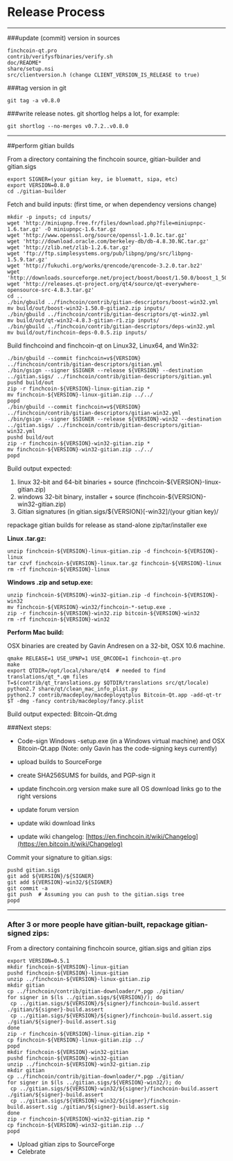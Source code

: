 Release Process
====================

* * *

###update (commit) version in sources


	finchcoin-qt.pro
	contrib/verifysfbinaries/verify.sh
	doc/README*
	share/setup.nsi
	src/clientversion.h (change CLIENT_VERSION_IS_RELEASE to true)

###tag version in git

	git tag -a v0.8.0

###write release notes. git shortlog helps a lot, for example:

	git shortlog --no-merges v0.7.2..v0.8.0

* * *

##perform gitian builds

 From a directory containing the finchcoin source, gitian-builder and gitian.sigs
  
	export SIGNER=(your gitian key, ie bluematt, sipa, etc)
	export VERSION=0.8.0
	cd ./gitian-builder

 Fetch and build inputs: (first time, or when dependency versions change)

	mkdir -p inputs; cd inputs/
	wget 'http://miniupnp.free.fr/files/download.php?file=miniupnpc-1.6.tar.gz' -O miniupnpc-1.6.tar.gz
	wget 'http://www.openssl.org/source/openssl-1.0.1c.tar.gz'
	wget 'http://download.oracle.com/berkeley-db/db-4.8.30.NC.tar.gz'
	wget 'http://zlib.net/zlib-1.2.6.tar.gz'
	wget 'ftp://ftp.simplesystems.org/pub/libpng/png/src/libpng-1.5.9.tar.gz'
	wget 'http://fukuchi.org/works/qrencode/qrencode-3.2.0.tar.bz2'
	wget 'http://downloads.sourceforge.net/project/boost/boost/1.50.0/boost_1_50_0.tar.bz2'
	wget 'http://releases.qt-project.org/qt4/source/qt-everywhere-opensource-src-4.8.3.tar.gz'
	cd ..
	./bin/gbuild ../finchcoin/contrib/gitian-descriptors/boost-win32.yml
	mv build/out/boost-win32-1.50.0-gitian2.zip inputs/
	./bin/gbuild ../finchcoin/contrib/gitian-descriptors/qt-win32.yml
	mv build/out/qt-win32-4.8.3-gitian-r1.zip inputs/
	./bin/gbuild ../finchcoin/contrib/gitian-descriptors/deps-win32.yml
	mv build/out/finchcoin-deps-0.0.5.zip inputs/

 Build finchcoind and finchcoin-qt on Linux32, Linux64, and Win32:
  
	./bin/gbuild --commit finchcoin=v${VERSION} ../finchcoin/contrib/gitian-descriptors/gitian.yml
	./bin/gsign --signer $SIGNER --release ${VERSION} --destination ../gitian.sigs/ ../finchcoin/contrib/gitian-descriptors/gitian.yml
	pushd build/out
	zip -r finchcoin-${VERSION}-linux-gitian.zip *
	mv finchcoin-${VERSION}-linux-gitian.zip ../../
	popd
	./bin/gbuild --commit finchcoin=v${VERSION} ../finchcoin/contrib/gitian-descriptors/gitian-win32.yml
	./bin/gsign --signer $SIGNER --release ${VERSION}-win32 --destination ../gitian.sigs/ ../finchcoin/contrib/gitian-descriptors/gitian-win32.yml
	pushd build/out
	zip -r finchcoin-${VERSION}-win32-gitian.zip *
	mv finchcoin-${VERSION}-win32-gitian.zip ../../
	popd

  Build output expected:

  1. linux 32-bit and 64-bit binaries + source (finchcoin-${VERSION}-linux-gitian.zip)
  2. windows 32-bit binary, installer + source (finchcoin-${VERSION}-win32-gitian.zip)
  3. Gitian signatures (in gitian.sigs/${VERSION}[-win32]/(your gitian key)/

repackage gitian builds for release as stand-alone zip/tar/installer exe

**Linux .tar.gz:**

	unzip finchcoin-${VERSION}-linux-gitian.zip -d finchcoin-${VERSION}-linux
	tar czvf finchcoin-${VERSION}-linux.tar.gz finchcoin-${VERSION}-linux
	rm -rf finchcoin-${VERSION}-linux

**Windows .zip and setup.exe:**

	unzip finchcoin-${VERSION}-win32-gitian.zip -d finchcoin-${VERSION}-win32
	mv finchcoin-${VERSION}-win32/finchcoin-*-setup.exe .
	zip -r finchcoin-${VERSION}-win32.zip bitcoin-${VERSION}-win32
	rm -rf finchcoin-${VERSION}-win32

**Perform Mac build:**

  OSX binaries are created by Gavin Andresen on a 32-bit, OSX 10.6 machine.

	qmake RELEASE=1 USE_UPNP=1 USE_QRCODE=1 finchcoin-qt.pro
	make
	export QTDIR=/opt/local/share/qt4  # needed to find translations/qt_*.qm files
	T=$(contrib/qt_translations.py $QTDIR/translations src/qt/locale)
	python2.7 share/qt/clean_mac_info_plist.py
	python2.7 contrib/macdeploy/macdeployqtplus Bitcoin-Qt.app -add-qt-tr $T -dmg -fancy contrib/macdeploy/fancy.plist

 Build output expected: Bitcoin-Qt.dmg

###Next steps:

* Code-sign Windows -setup.exe (in a Windows virtual machine) and
  OSX Bitcoin-Qt.app (Note: only Gavin has the code-signing keys currently)

* upload builds to SourceForge

* create SHA256SUMS for builds, and PGP-sign it

* update finchcoin.org version
  make sure all OS download links go to the right versions

* update forum version

* update wiki download links

* update wiki changelog: [https://en.finchcoin.it/wiki/Changelog](https://en.bitcoin.it/wiki/Changelog)

Commit your signature to gitian.sigs:

	pushd gitian.sigs
	git add ${VERSION}/${SIGNER}
	git add ${VERSION}-win32/${SIGNER}
	git commit -a
	git push  # Assuming you can push to the gitian.sigs tree
	popd

-------------------------------------------------------------------------

### After 3 or more people have gitian-built, repackage gitian-signed zips:

From a directory containing finchcoin source, gitian.sigs and gitian zips

	export VERSION=0.5.1
	mkdir finchcoin-${VERSION}-linux-gitian
	pushd finchcoin-${VERSION}-linux-gitian
	unzip ../finchcoin-${VERSION}-linux-gitian.zip
	mkdir gitian
	cp ../finchcoin/contrib/gitian-downloader/*.pgp ./gitian/
	for signer in $(ls ../gitian.sigs/${VERSION}/); do
	 cp ../gitian.sigs/${VERSION}/${signer}/finchcoin-build.assert ./gitian/${signer}-build.assert
	 cp ../gitian.sigs/${VERSION}/${signer}/finchcoin-build.assert.sig ./gitian/${signer}-build.assert.sig
	done
	zip -r finchcoin-${VERSION}-linux-gitian.zip *
	cp finchcoin-${VERSION}-linux-gitian.zip ../
	popd
	mkdir finchcoin-${VERSION}-win32-gitian
	pushd finchcoin-${VERSION}-win32-gitian
	unzip ../finchcoin-${VERSION}-win32-gitian.zip
	mkdir gitian
	cp ../finchcoin/contrib/gitian-downloader/*.pgp ./gitian/
	for signer in $(ls ../gitian.sigs/${VERSION}-win32/); do
	 cp ../gitian.sigs/${VERSION}-win32/${signer}/finchcoin-build.assert ./gitian/${signer}-build.assert
	 cp ../gitian.sigs/${VERSION}-win32/${signer}/finchcoin-build.assert.sig ./gitian/${signer}-build.assert.sig
	done
	zip -r finchcoin-${VERSION}-win32-gitian.zip *
	cp finchcoin-${VERSION}-win32-gitian.zip ../
	popd

- Upload gitian zips to SourceForge
- Celebrate 

